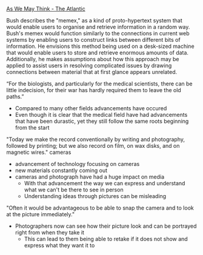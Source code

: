 [As We May Think - The Atlantic](https://www.theatlantic.com/magazine/archive/1945/07/as-we-may-think/303881/)

Bush describes the "memex," as a kind of proto-hypertext system that would enable users to organise and retrieve information in a random way. Bush's memex would function similarly to the connections in current web systems by enabling users to construct links between different bits of information. He envisions this method being used on a desk-sized machine that would enable users to store and retrieve enormous amounts of data. Additionally, he makes assumptions about how this approach may be applied to assist users in resolving complicated issues by drawing connections between material that at first glance appears unrelated.

“For the biologists, and particularly for the medical scientists, there can be little indecision, for their war has hardly required them to leave the old paths.” 
- Compared to many other fields advancements have occured
- Even though it is clear that the medical field have had advancements that have been durastic, yet they still follow the same roots beginning from the start

"Today we make the record conventionally by writing and photography, followed by printing; but we also record on film, on wax disks, and on magnetic wires."
cameras 
- advancement of technology focusing on cameras 
- new materials constantly coming out 
- cameras and photograph have had a huge impact on media 
	- With that advancement the way we can express and understand what we can't be there to see in person
	- Understanding ideas through pictures can be misleading


"Often it would be advantageous to be able to snap the camera and to look at the picture immediately."
- Photographers now can see how their picture look and can be portrayed right from when they take it 
	- This can lead to them being able to retake if it does not show and express what they want it to

